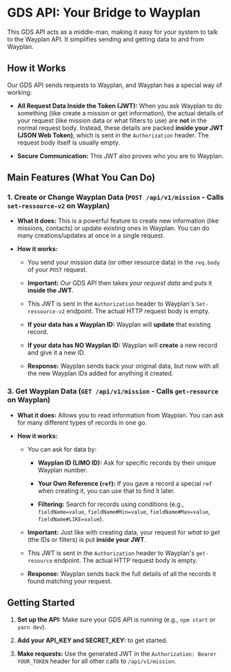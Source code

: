 # GDS API: Your Bridge to Wayplan

This GDS API acts as a middle-man, making it easy for your system to talk to the Wayplan API. It simplifies sending and getting data to and from Wayplan.

## How it Works

Our GDS API sends requests to Wayplan, and Wayplan has a special way of working:

* **All Request Data Inside the Token (JWT):** When you ask Wayplan to do something (like create a mission or get information), the actual details of your request (like mission data or what filters to use) are **not** in the normal request body. Instead, these details are packed **inside your JWT (JSON Web Token)**, which is sent in the `Authorization` header. The request body itself is usually empty.

* **Secure Communication:** This JWT also proves who you are to Wayplan.

## Main Features (What You Can Do)

### 1. Create or Change Wayplan Data (`POST /api/v1/mission` - Calls `set-ressource-v2` on Wayplan)

* **What it does:** This is a powerful feature to create new information (like missions, contacts) or update existing ones in Wayplan. You can do many creations/updates at once in a single request.

* **How it works:**

    * You send your mission data (or other resource data) in the `req.body` of your `POST` request.

    * **Important:** Our GDS API then takes *your request data* and puts it **inside the JWT**.

    * This JWT is sent in the `Authorization` header to Wayplan's `Set-ressource-v2` endpoint. The actual HTTP request body is empty.

    * **If your data has a Wayplan ID:** Wayplan will **update** that existing record.

    * **If your data has NO Wayplan ID:** Wayplan will **create** a new record and give it a new ID.

    * **Response:** Wayplan sends back your original data, but now with all the new Wayplan IDs added for anything it created.

### 3. Get Wayplan Data (`GET /api/v1/mission` - Calls `get-resource` on Wayplan)

* **What it does:** Allows you to read information from Wayplan. You can ask for many different types of records in one go.

* **How it works:**

    * You can ask for data by:

        * **Wayplan ID (LIMO ID):** Ask for specific records by their unique Wayplan number.

        * **Your Own Reference (`ref`):** If you gave a record a special `ref` when creating it, you can use that to find it later.

        * **Filtering:** Search for records using conditions (e.g., `fieldName=value`, `fieldName#Min=value`, `fieldName#Max=value`, `fieldName#LIKE=value`).

    * **Important:** Just like with creating data, your request for *what to get* (the IDs or filters) is put **inside your JWT**.

    * This JWT is sent in the `Authorization` header to Wayplan's `get-resource` endpoint. The actual HTTP request body is empty.

    * **Response:** Wayplan sends back the full details of all the records it found matching your request.

## Getting Started

1.  **Set up the API:** Make sure your GDS API is running (e.g., `npm start` or `yarn dev`).

2.  **Add your API_KEY and SECRET_KEY:** to get started.

3.  **Make requests:** Use the generated JWT in the `Authorization: Bearer YOUR_TOKEN` header for all other calls to `/api/v1/mission`.
